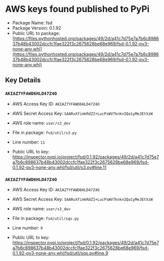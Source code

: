 # AWS keys found published to PyPi

* Package Name: fsd
* Package Version: 0.1.92
* Public URL to package: [https://files.pythonhosted.org/packages/49/2d/a41c7d75e7a7b6c898637b48b43002dccfc1fae322f3c2675628be68e969/fsd-0.1.92-py3-none-any.whl](https://files.pythonhosted.org/packages/49/2d/a41c7d75e7a7b6c898637b48b43002dccfc1fae322f3c2675628be68e969/fsd-0.1.92-py3-none-any.whl)

## Key Details

### `AKIAZ7YFAWD6HLD47Z4O`

* AWS Access Key ID: `AKIAZ7YFAWD6HLD47Z4O`
* AWS Secret Access Key: `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` 
* AWS role name: `user/s3_dev`
* File in package: `fsd/util/s3.py`
* Line number: `11`

* Public URL to key: https://inspector.pypi.io/project/fsd/0.1.92/packages/49/2d/a41c7d75e7a7b6c898637b48b43002dccfc1fae322f3c2675628be68e969/fsd-0.1.92-py3-none-any.whl/fsd/util/s3.py#line.11



### `AKIAZ7YFAWD6HLD47Z4O`

* AWS Access Key ID: `AKIAZ7YFAWD6HLD47Z4O`
* AWS Secret Access Key: `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` 
* AWS role name: `user/s3_dev`
* File in package: `fsd/util/sqs.py`
* Line number: `9`

* Public URL to key: https://inspector.pypi.io/project/fsd/0.1.92/packages/49/2d/a41c7d75e7a7b6c898637b48b43002dccfc1fae322f3c2675628be68e969/fsd-0.1.92-py3-none-any.whl/fsd/util/sqs.py#line.9



